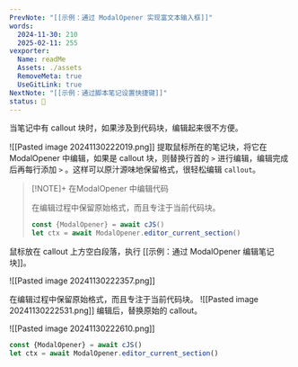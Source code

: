 ```yaml
---
PrevNote: "[[示例：通过 ModalOpener 实现富文本输入框]]"
words:
  2024-11-30: 210
  2025-02-11: 255
vexporter:
  Name: readMe
  Assets: ./assets
  RemoveMeta: true
  UseGitLink: true
NextNote: "[[示例：通过脚本笔记设置快捷键]]"
status: 🌴
---
```



当笔记中有 callout 块时，如果涉及到代码块，编辑起来很不方便。

![[Pasted image 20241130222019.png]]
提取鼠标所在的笔记块，将它在 ModalOpener 中编辑，如果是 callout 块，则替换行首的 `>` 进行编辑，编辑完成后再每行添加 `>` 。这样可以原汁源味地保留格式，很轻松编辑 `callout`。



> [!NOTE]+ 在ModalOpener 中编辑代码
> 
> 
> 在编辑过程中保留原始格式，而且专注于当前代码块。
> 
> ```js
> const {ModalOpener} = await cJS()
> let ctx = await ModalOpener.editor_current_section()
> ```
> 
> 

鼠标放在 callout 上方空白段落，执行 [[示例：通过 ModalOpener 编辑笔记块]]。

![[Pasted image 20241130222357.png]]

在编辑过程中保留原始格式，而且专注于当前代码块。
![[Pasted image 20241130222531.png]]
编辑后，替换原始的 callout。

![[Pasted image 20241130222610.png]]


```js //templater
const {ModalOpener} = await cJS()
let ctx = await ModalOpener.editor_current_section()
```


